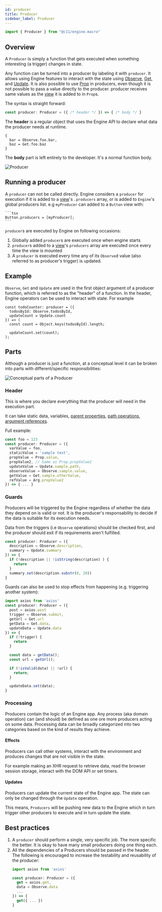 ```yaml
---
id: producer
title: Producer
sidebar_label: Producer
---
```


```ts
import { Producer } from "@c11/engine.macro"
```

## Overview

A `Producer` is simply a function that gets executed when something interesting
(a trigger) changes in state.

Any function can be turned into a producer by labeling it with `producer`. It
allows using Engine features to interact with the state using
[Observe](/docs/api/observe), [Get](/docs/api/get), and
[Update](/docs/api/update). It is also possible to use [Prop](/docs/api/prop) in
producers, even though it is not possible to pass a value directly to the
producer. producer receives same values as the [view](/docs/api/view) it is
added to in `Prop`s.


The syntax is straight forward:
```ts
const producer: Producer = ({ /* header */ }) => { /* body */ }
```

The **header** is a regular object that uses the Engine API to declare what data
the producer needs at runtime.

```
{
  bar = Observe.foo.bar,
  baz = Get.foo.baz
}
```

The **body** part is left entirely to the developer. It's a normal function
body.

<img src='/static/img/producer.jpg' alt='Producer' />

## Running a producer

A `producer` can not be called directly. Engine considers a `producer` for
execution if it is added to a [view](/docs/api/view)'s `.producers` array, or is
added to `Engine`'s global producers list. e.g `myProducer` can added to a
`Button` view with:

    ```tsx
    Button.producers = [myProducer];
    ```

`producer`s are executed by Engine on following occasions:

  1. Globally added `producer`s are executed once when engine starts
  2. `producer`s added to a [view](/docs/api/view)'s `producers` array are
     executed once every time the view is mounted
  3. A `producer` is executed every time any of its `Observe`d value (also
     referred to as producer's trigger) is updated.

## Example

`Observe`, `Get` and `Update` are used in the first object argument of a
producer function, which is referred to as the "header" of a function. In the
header, Engine operators can be used to interact with state. For example

```tsx
const todoCounter: producer = ({
  todosById: Observe.todosById,
  updateCount = Update.count
}) => (
  const count = Object.keys(todosById).length;

  updateCount.set(count);
);
```


## Parts

Although a producer is just a function, at a conceptual level it can be broken
into parts with different/specific responsibilities:

<img src='/static/img/producer-parts.png' alt='Conceptual parts of a Producer' />

### Header

This is where you declare everything that the producer will need in the
execution part.

It can take static data, variables, [parent
properties](/docs/api/prop), [path operations](/docs/api/path), [argument
references](/docs/api/arg).

Full example:

```ts
const foo = 123
const producer: Producer = ({
  varValue = foo,
  staticValue = 'sample text',
  propValue = Prop.value,
  propValue2, // Same as Prop.propValue2
  updateValue = Update.sample.path,
  observeValue = Observe.sample.value,
  getValue = Get.sample.otherValue,
  refValue = Arg.propValue2
}) => { ... }
```

### Guards

Producers will be triggered by the Engine regardless of whether the data they
depend on is valid or not. It is the producer's responsability to decide if the
data is suitable for its execution needs.

Data from the triggers (i.e `Observe` operations) should be checked first, and
the producer should exit if its requirements aren't fulfilled.

```ts
const producer: Producer = ({
  description = Observe.description,
  summary = Update.summary
}) => {
  if (!description || !isString(description) ) {
    return
  }
  summary.set(description.substr(0, 20))
}
```

Guards can also be used to stop effects from happening (e.g. triggering another system):
```ts
import axios from 'axios'
const producer: Producer = ({
  post = axios.post
  trigger = Observe.submit,
  getUrl = Get.url
  getData = Get.data,
  updateData = Update.data
}) => {
  if (!trigger) {
    return
  }

  const data = getData();
  const url = getUrl();

  if (!isValid(data) || !url) {
    return;
  }

  updateData.set(data);
}
```

### Processing

Producers contain the logic of an Engine app. Any process (aka domain operation)
can (and should) be defined as one ore more producers acting on some data.
Processing data can be broadly categorized into two categories based on the kind
of results they achieve.

#### Effects

Producers can call other systems, interact with the environment and produces
changes that are not visible in the state.

For example making an XHR request to retrieve data, read the browser session
storage, interact with the DOM API or set timers.

#### Updates

Producers can update the current state of the Engine app. The state can only be
changed through the `Update` operation.

This means, `Producers` will be pushing new data to the Engine which in turn
trigger other producers to execute and in turn update the state.


## Best practices

1. A `producer` should perform a single, very specific job. The more specific
   the better. It is okay to have many small producers doing one thing each.
2. All the dependencies of a Producers should be passed in the header.
   The following is encouraged to increase the testability and reusability of the producer:
   ```ts
   import axios from 'axios'

   const producer: Producer = ({
     get = axios.get,
     data = Observe.data
     ...
   }) => {
     get({ ... })
   }
   ```
